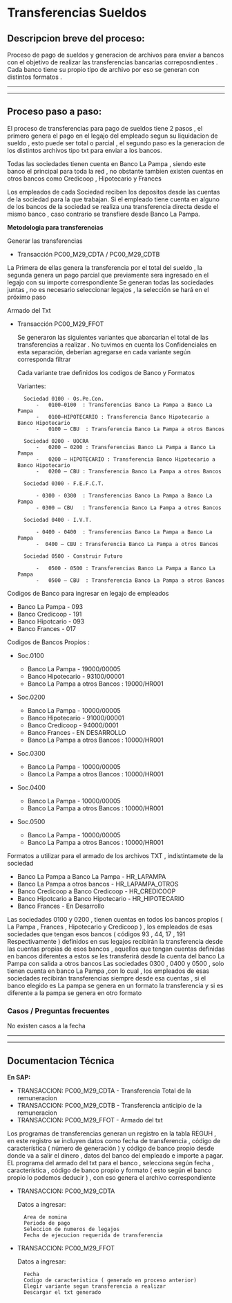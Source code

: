 # Transferencias Sueldos


## Descripcion breve del proceso:
Proceso de pago de sueldos y  generacion de archivos para enviar a bancos con el objetivo de realizar las transferencias bancarias correposndientes . Cada banco tiene su propio tipo de archivo por eso se generan con distintos formatos .

***
***

## Proceso paso a paso:
El proceso de transferencias para pago de sueldos tiene  2 pasos , el primero genera el pago en el legajo del empleado segun su liquidacion de sueldo , esto puede ser total o parcial , el segundo paso es la generacion de los distintos archivos tipo txt para enviar a los bancos.

Todas las sociedades tienen cuenta en Banco La Pampa , siendo este banco el principal para toda la red , no obstante tambien existen cuentas en otros bancos como Credicoop , Hipotecario y Frances

Los empleados de cada Sociedad reciben los depositos desde las cuentas de la sociedad para la que trabajan. Si el empleado tiene cuenta en alguno de los bancos de la sociedad se realiza una transferencia directa desde el mismo banco , caso contrario se transfiere desde Banco La Pampa.
        

**Metodologia para transferencias**

Generar las transferencias
* Transacción  PC00_M29_CDTA / PC00_M29_CDTB

La Primera de ellas genera la transferencia por el total del sueldo , la segunda genera un pago parcial que previamente sera ingresado en el legajo con su importe correspondiente
Se generan todas las sociedades juntas  , no es necesario seleccionar legajos , la selección se hará en el próximo paso

Armado del Txt 
* Transacción PC00_M29_FFOT

    Se generaron las siguientes variantes que abarcarían el total de las transferencias a realizar . 
    No tuvimos en cuenta los Confidenciales en esta separación, deberían agregarse en cada variante según corresponda filtrar

    Cada variante trae definidos los codigos de Banco y Formatos 

    Variantes:

        Sociedad 0100 - Os.Pe.Con.
            -	0100–0100  : Transferencias Banco La Pampa a Banco La Pampa
            -	0100–HIPOTECARIO : Transferencia Banco Hipotecario a Banco Hipotecario
            -	0100 – CBU  : Transferencia Banco La Pampa a otros Bancos

        Sociedad 0200 - UOCRA
            -   0200 – 0200 : Transferencias Banco La Pampa a Banco La Pampa
            -	0200 – HIPOTECARIO : Transferencia Banco Hipotecario a Banco Hipotecario
            -	0200 – CBU : Transferencia Banco La Pampa a otros Bancos

        Sociedad 0300 - F.E.F.C.T.

            - 0300 - 0300  : Transferencias Banco La Pampa a Banco La Pampa
            - 0300 – CBU   : Transferencia Banco La Pampa a otros Bancos

        Sociedad 0400 - I.V.T.

            - 0400 - 0400  : Transferencias Banco La Pampa a Banco La Pampa
            -  0400 – CBU : Transferencia Banco La Pampa a otros Bancos

        Sociedad 0500 - Construir Futuro

            -	0500 - 0500 : Transferencias Banco La Pampa a Banco La Pampa
            -	0500 – CBU  : Transferencia Banco La Pampa a otros Bancos


        

Codigos de Banco para ingresar en legajo de empleados
* Banco La Pampa   - 093
* Banco Credicoop  - 191
* Banco Hipotcario - 093
* Banco Frances    - 017

Codigos de Bancos Propios :

*    Soc.0100 
        * Banco La Pampa - 19000/00005
        * Banco Hipotecario - 93100/00001
        * Banco La Pampa a otros Bancos : 19000/HR001


*    Soc.0200 
        * Banco La Pampa - 10000/00005
        * Banco Hipotecario - 91000/00001
        * Banco Credicoop - 94000/0001
        * Banco Frances - EN DESARROLLO
        * Banco La Pampa a otros Bancos : 10000/HR001

*   Soc.0300 
       * Banco La Pampa - 10000/00005
       * Banco La Pampa a otros Bancos : 10000/HR001

*   Soc.0400 
       * Banco La Pampa - 10000/00005
       * Banco La Pampa a otros Bancos : 10000/HR001

*   Soc.0500
       * Banco La Pampa - 10000/00005
       * Banco La Pampa a otros Bancos : 10000/HR001


Formatos a utilizar para el armado de los archivos TXT , indistintamete de la sociedad
* Banco La Pampa a Banco La Pampa  - HR_LAPAMPA
* Banco La Pampa a otros bancos    - HR_LAPAMPA_OTROS
* Banco Credicoop a Banco Credicoop - HR_CREDICOOP
* Banco Hipotcario a Banco Hipotecario - HR_HIPOTECARIO
* Banco Frances - En Desarrollo

Las sociedades 0100 y 0200 , tienen cuentas en todos los bancos propios ( La Pampa , Frances , Hipotecario y Credicoop ) , los empleados de esas sociedades  que tengan esos bancos ( códigos 93 , 44, 17 , 191 Respectivamente )  definidos en sus legajos recibirán la  transferencia desde las cuentas  propias de esos bancos , aquellos que tengan cuentas definidas en bancos diferentes a estos se les transferirá desde la cuenta del banco La Pampa con salida a otros bancos
Las sociedades 0300 , 0400 y 0500 , solo tienen cuenta en banco La Pampa ,con lo cual , los empleados de esas sociedades recibirán transferencias siempre desde esa cuentas , si el banco elegido es La pampa se genera en un formato la transferencia y si es diferente a la pampa se genera en otro formato


### Casos / Preguntas frecuentes
No existen casos a la fecha 

***
***
## Documentacion Técnica

**En SAP:** 

* TRANSACCION: PC00_M29_CDTA - Transferencia Total de la remuneracion
* TRANSACCION: PC00_M29_CDTB - Transferencia anticipio de la remuneracion
* TRANSACCION: PC00_M29_FFOT - Armado del txt


Los programas de transferencias generan un registro en la tabla REGUH , en este registro se incluyen datos como fecha de transferencia , código de característica ( número de generación ) y código de banco propio desde donde va a salir el dinero , datos del banco del empleado e importe a pagar.
EL programa del armado del txt para el banco , selecciona según fecha , característica , código de banco propio y formato ( esto según el banco propio lo podemos deducir )  , con eso genera el archivo correspondiente

* TRANSACCION: PC00_M29_CDTA

    Datos a ingresar:

        Area de nomina 
        Periodo de pago
        Seleccion de numeros de legajos
        Fecha de ejecucion requerida de transferencia


* TRANSACCION: PC00_M29_FFOT

    Datos a ingresar:

        Fecha
        Codigo de caracteristica ( generado en proceso anterior)
        Elegir variante segun transferencia a realizar
        Descargar el txt generado



